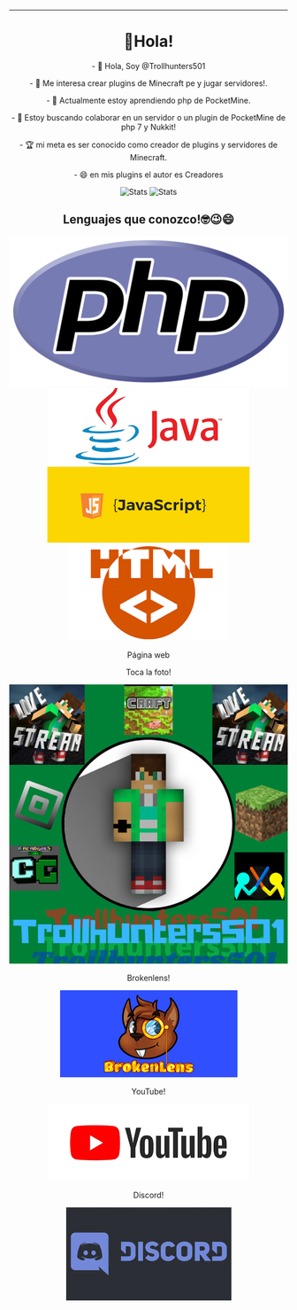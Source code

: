 <hr>
<h1 align="center"> 👋Hola!
</h1>
<p align="center"> - 👋 Hola, Soy @Trollhunters501 </p>
<p align="center"> - 👀 Me interesa crear plugins de Minecraft pe y jugar servidores!.</p>
<p align="center"> - 🌱 Actualmente estoy aprendiendo php de PocketMine.</p>
<p align="center"> - 💞️ Estoy buscando colaborar en un servidor o un plugin de PocketMine de php 7 y Nukkit!</p>
<p align="center"> - 🏆 mi meta es ser conocido como creador de plugins y servidores de Minecraft.</p>
<p align="center"> - 😄 en mis plugins el autor es Creadores</p>
<div align="center">

![Stats](https://github-readme-stats.vercel.app/api?username=Trollhunters501&theme=dark&show_icons=true&count_private=true&include_all_commits=true) 
![Stats](https://github-readme-stats.vercel.app/api/top-langs/?username=Trollhunters501&show_icons=true&theme=dark)
<h2 align="center"> Lenguajes que conozco!🤓😉😄
</h2>
<img src="https://raw.githubusercontent.com/Trollhunters501/Trollhunters501/main/php.png" />
<img src="https://raw.githubusercontent.com/Trollhunters501/Trollhunters501/main/java.png" />
<img src="https://raw.githubusercontent.com/Trollhunters501/Trollhunters501/main/javascript.png" />
<img src="https://raw.githubusercontent.com/Trollhunters501/Trollhunters501/main/html.png" />
<p align="center"> Página web
</p> 
<p align="center"> Toca la foto! </p>
<a href="https://creadoresgames.blogspot.com/?m=1"> <img src="https://raw.githubusercontent.com/Trollhunters501/Trollhunters501/main/20220823_182853_0000.png" />
</a>
<p aling="center"> Brokenlens!</p>
<a href="https://www.brlns.net/forums/members/trollhunters501.51386/"> <img src="https://raw.githubusercontent.com/Trollhunters501/Trollhunters501/main/brokenlens.png"/> </a>
<p align="center"> YouTube!
</p>
<a href="https://m.youtube.com/channel/UC0Y6PCdP58OKnGpDDDG6EcQ"> <img src="https://raw.githubusercontent.com/Trollhunters501/Trollhunters501/main/images.png"/> </a>
<p align="center"> Discord!
</p>
<a href="https://discord.gg/HeMbkhnYMR"> <img src="https://raw.githubusercontent.com/Trollhunters501/Trollhunters501/main/Discord.jpeg"/> </a>
<!---
Trollhunters501/Trollhunters501 su página ✨ special ✨  causado por `README.md` (this file) aparece en tu GitHub profile.
You can click the Preview link to take a look at your changes.
--->
